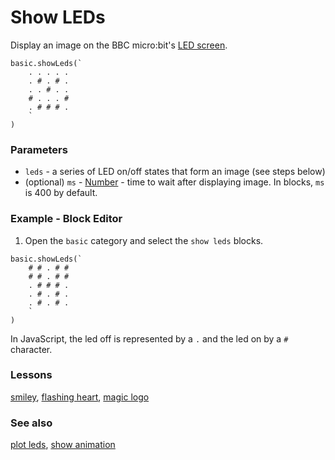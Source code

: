 # Show LEDs

Display an image on the BBC micro:bit's [LED screen](/device/screen).

```sig
basic.showLeds(`
    . . . . .
    . # . # .
    . . # . .
    # . . . #
    . # # # .
    `
)
```

### Parameters

* ``leds`` - a series of LED on/off states that form an image (see steps below)
* (optional) ``ms`` - [Number](/reference/types/number) - time to wait after displaying image. In blocks, ``ms`` is 400 by default.

### Example - Block Editor

1. Open the `basic` category and select the `show leds` blocks.

```blocks
basic.showLeds(`
    # # . # #
    # # . # #
    . # # # .
    . # . # .
    . # . # .
    `
)
```

In JavaScript, the led off is represented by a `.` and the led on by a `#` character.

### Lessons

[smiley](/lessons/smiley), [flashing heart](/lessons/flashing-heart), [magic logo](/lessons/magic-logo)

### See also

[plot leds](/reference/led/plot-leds), [show animation](/reference/led/show-animation)

